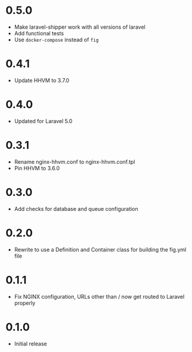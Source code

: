 # 0.5.0

* Make laravel-shipper work with all versions of laravel
* Add functional tests
* Use `docker-compose` instead of `fig`

# 0.4.1

* Update HHVM to 3.7.0

# 0.4.0

* Updated for Laravel 5.0

# 0.3.1

* Rename nginx-hhvm.conf to nginx-hhvm.conf.tpl
* Pin HHVM to 3.6.0

# 0.3.0

* Add checks for database and queue configuration

# 0.2.0

* Rewrite to use a Definition and Container class for building the fig.yml file

# 0.1.1

* Fix NGINX configuration, URLs other than / now get routed to Laravel properly

# 0.1.0

* Initial release
